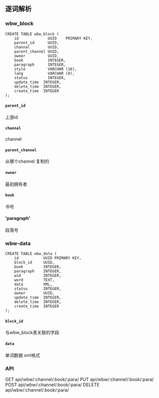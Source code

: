 ## 逐词解析
### wbw_block
```
CREATE TABLE wbw_block (
    id             UUID    PRIMARY KEY,
    parent_id      UUID,
    channal        UUID,
    parent_channel UUID,
    owner          UUID,
    book           INTEGER,
    paragraph      INTEGER,
    style          VARCHAR (16),
    lang           VARCHAR (8),
    status         INTEGER,
    update_time  INTEGER,
    delete_time  INTEGER,
    create_time  INTEGER
);
```
#### `parent_id`
上游id
#### `channal`
channel
#### `parent_channel`
从哪个channel 复制的
#### `owner`
最初拥有者
#### `book`
书号
#### 'paragraph'
段落号


### wbw-data
```
CREATE TABLE wbw_data (
    id           UUID PRIMARY KEY,
    block_id     UUID,
    book         INTEGER,
    paragraph    INTEGER,
    wid          INTEGER,
    word         TEXT,
    data         XML,
    status       INTEGER,
    owner        UUID,
    update_time  INTEGER,
    delete_time  INTEGER,
    create_time  INTEGER
);

```
#### `block_id`
与wbw_block表关联的字段
#### `data`
单词数据 xml格式

### API
GET api/wbw/:channel/:book/:para/
PUT api/wbw/:channel/:book/:para/
POST api/wbw/:channel/:book/:para/
DELETE api/wbw/:channel/:book/:para/
